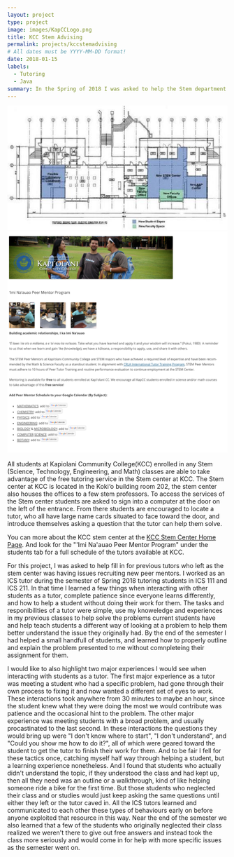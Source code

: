 ```yaml
---
layout: project
type: project
image: images/KapCCLogo.png
title: KCC Stem Advising
permalink: projects/kccstemadvising
# All dates must be YYYY-MM-DD format!
date: 2018-01-15
labels:
  - Tutoring
  - Java
summary: In the Spring of 2018 I was asked to help the Stem department at Kapiolani Community College(KCC) to increase the number of available tutors for Computer Science. 
---
```


<div class="ui image">
  <img class="ui image" src="../images/StemCenterLayout.jpg">
  <img class="ui image" src="../images/KCCStemCite.png">
</div>

All students at Kapiolani Community College(KCC) enrolled in any Stem (Science, Technology, Engineering, and Math) classes are able to take advantage of the free tutoring service in the Stem center at KCC. The Stem center at KCC is located in the Koki‘o building room 202, the stem center also houses the offices to a few stem professors. To access the services of the Stem center students are asked to sign into a computer at the door on the left of the entrance. From there students are encouraged to locate a tutor, who all have large name cards situated to face toward the door, and introduce themselves asking a question that the tutor can help them solve. 

You can more about the KCC stem center at the [KCC Stem Center Home Page](http://stem.kapiolani.hawaii.edu/the-stem-center/). And look for the "'Imi Na'auao Peer Mentor Program" under the students tab for a full schedule of the tutors available at KCC.

For this project, I was asked to help fill in for previous tutors who left as the stem center was having issues recruiting new peer mentors. I worked as an ICS tutor during the semester of Spring 2018 tutoring students in ICS 111 and ICS 211. In that time I learned a few things when interacting with other students as a tutor, complete patience since everyone learns differently, and how to help a student without doing their work for them. The tasks and responibilities of a tutor were simple, use my knoweledge and experiences in my previous classes to help solve the problems current students have and help teach students a different way of looking at a problem to help them better understand the issue they originally had. By the end of the semester I had helped a small handfull of students, and learned how to properly outline and explain the problem presented to me without comnpleteing their assignment for them.

I would like to also highlight two major experiences I would see when interacting with students as a tutor. The first major experience as a tutor was meeting a student who had a specific problem, had gone through their own process to fixing it and now wanted a different set of eyes to work. These interactions took anywhere from 30 minutes to maybe an hour, since the student knew what they were doing the most we would contribute was patience and the occasional hint to the problem. The other major experience was meeting students with a broad problem, and usually procastinated to the last second. In these interactions the questions they would bring up were "I don't know where to start", "I don't understand", and "Could you show me how to do it?", all of which were geared toward the student to get the tutor to finish their work for them. And to be fair I fell for these tactics once, catching myself half way through helping a student, but a learning experience nonetheless. And I found that students who actually didn't understand the topic, if they understood the class and had kept up, then all they need was an outline or a walkthrough, kind of like helping someone ride a bike for the first time. But those students who neglected their class and or studies would just keep asking the same questions until either they left or the tutor caved in. All the ICS tutors learned and communicated to each other these types of behaviours early on before anyone exploited that resource in this way. Near the end of the semester we also learned that a few of the students who originally neglected their class realized we weren't there to give out free answers and instead took the class more seriously and would come in for help with more specific issues as the semester went on. 

